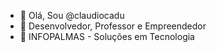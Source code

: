 - 👋 Olá, Sou @claudiocadu
- 👀 Desenvolvedor, Professor e Empreendedor
- 🌱 INFOPALMAS - Soluções em Tecnologia
